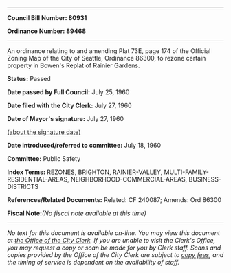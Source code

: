 

********

**Council Bill Number: 80931**
   
**Ordinance Number: 89468**
********

 An ordinance relating to and amending Plat 73E, page 174 of the Official Zoning Map of the City of Seattle, Ordinance 86300, to rezone certain property in Bowen's Replat of Rainier Gardens.

**Status:** Passed
   
**Date passed by Full Council:** July 25, 1960
   
**Date filed with the City Clerk:** July 27, 1960
   
**Date of Mayor's signature:** July 27, 1960
   
[(about the signature date)](/~public/approvaldate.htm)
   
   
   
**Date introduced/referred to committee:** July 18, 1960
   
**Committee:** Public Safety
   
   
**Index Terms:** REZONES, BRIGHTON, RAINIER-VALLEY, MULTI-FAMILY-RESIDENTIAL-AREAS, NEIGHBORHOOD-COMMERCIAL-AREAS, BUSINESS-DISTRICTS

**References/Related Documents:** Related: CF 240087; Amends: Ord 86300

**Fiscal Note:**_(No fiscal note available at this time)_
********

_No text for this document is available on-line. You may view this document at [the Office of the City Clerk](http://www.seattle.gov/leg/clerk/contactUs.htm). If you are unable to visit the Clerk's Office, you may request a copy or scan be made for you by Clerk staff. Scans and copies provided by the Office of the City Clerk are subject to [copy fees](http://clerk.seattle.gov/~public/clerkfees.htm), and the timing of service is dependent on the availability of staff._

